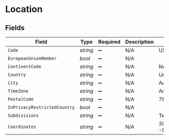 # Location


## Fields

| Field                        | Type                         | Required                     | Description                  | Example                      |
| ---------------------------- | ---------------------------- | ---------------------------- | ---------------------------- | ---------------------------- |
| `Code`                       | *string*                     | :heavy_minus_sign:           | N/A                          | US                           |
| `EuropeanUnionMember`        | *bool*                       | :heavy_minus_sign:           | N/A                          |                              |
| `ContinentCode`              | *string*                     | :heavy_minus_sign:           | N/A                          | NA                           |
| `Country`                    | *string*                     | :heavy_minus_sign:           | N/A                          | United States                |
| `City`                       | *string*                     | :heavy_minus_sign:           | N/A                          | Austin                       |
| `TimeZone`                   | *string*                     | :heavy_minus_sign:           | N/A                          | America/Chicago              |
| `PostalCode`                 | *string*                     | :heavy_minus_sign:           | N/A                          | 78732                        |
| `InPrivacyRestrictedCountry` | *bool*                       | :heavy_minus_sign:           | N/A                          |                              |
| `Subdivisions`               | *string*                     | :heavy_minus_sign:           | N/A                          | Texas                        |
| `Coordinates`                | *string*                     | :heavy_minus_sign:           | N/A                          | 30.3768 -97.8935             |